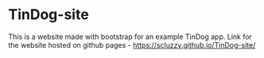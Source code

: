 # TinDog-site
This is a website made with bootstrap for an example TinDog app. 
Link for the website hosted on github pages - https://scluzzy.github.io/TinDog-site/
